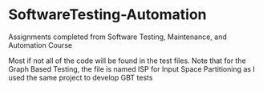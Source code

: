 # SoftwareTesting-Automation
Assignments completed from Software Testing, Maintenance, and Automation Course

Most if not all of the code will be found in the test files. Note that for the Graph Based Testing, the file is named ISP for Input Space Partitioning as I used the same project to develop GBT tests
